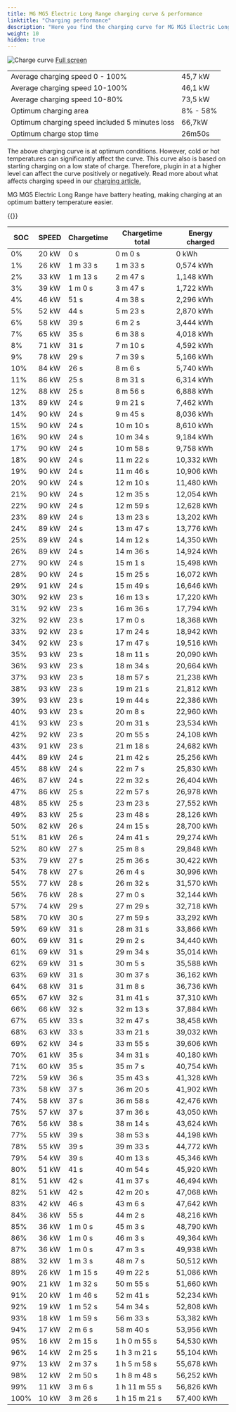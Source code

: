 ```yaml
---
title: MG MG5 Electric Long Range charging curve & performance
linktitle: "Charging performance"
description: "Here you find the charging curve for MG MG5 Electric Long Range. "
weight: 10
hidden: true
---
```

<!-- markdownlint-disable MD033 -->
<object type="image/svg+xml" data="../modelnavigation.svg"></object>
![Charge curve](../chargingcurve.svg  "Charging curve")
[Full screen](../chargingcurve.svg)

|  | |
|-----|-----|
|Average charging speed 0 - 100% |45,7 kW|
|Average charging speed 10-100% |46,1 kW|
|Average charging speed 10-80% |73,5 kW|
|Optimum charging area|8% - 58%|
|Optimum charging speed included 5 minutes loss|66,7kW|
|Optimum charge stop time |26m50s|


The above charging curve is at optimum conditions. However, cold or hot temperatures can significantly affect the curve. This curve also is based on starting charging on a low state of charge. Therefore, plugin in at a higher level can affect the curve positively or negatively. Read more about what affects charging speed in our [charging article.](../../../../../technology/battery/charging/) 


MG MG5 Electric Long Range have battery heating, making charging at an optimum battery temperature easier. 


{{<evkxdisplayaddarticle />}}

|SOC | SPEED|Chargetime | Chargetime total | Energy charged |
|-----|-----|-----|-----|-----|
|0%|20 kW|  0 s|  0 m 0 s |0 kWh |
|1%|26 kW| 1 m 33 s|  1 m 33 s |0,574 kWh |
|2%|33 kW| 1 m 13 s|  2 m 47 s |1,148 kWh |
|3%|39 kW| 1 m 0 s|  3 m 47 s |1,722 kWh |
|4%|46 kW|  51 s|  4 m 38 s |2,296 kWh |
|5%|52 kW|  44 s|  5 m 23 s |2,870 kWh |
|6%|58 kW|  39 s|  6 m 2 s |3,444 kWh |
|7%|65 kW|  35 s|  6 m 38 s |4,018 kWh |
|8%|71 kW|  31 s|  7 m 10 s |4,592 kWh |
|9%|78 kW|  29 s|  7 m 39 s |5,166 kWh |
|10%|84 kW|  26 s|  8 m 6 s |5,740 kWh |
|11%|86 kW|  25 s|  8 m 31 s |6,314 kWh |
|12%|88 kW|  25 s|  8 m 56 s |6,888 kWh |
|13%|89 kW|  24 s|  9 m 21 s |7,462 kWh |
|14%|90 kW|  24 s|  9 m 45 s |8,036 kWh |
|15%|90 kW|  24 s|  10 m 10 s |8,610 kWh |
|16%|90 kW|  24 s|  10 m 34 s |9,184 kWh |
|17%|90 kW|  24 s|  10 m 58 s |9,758 kWh |
|18%|90 kW|  24 s|  11 m 22 s |10,332 kWh |
|19%|90 kW|  24 s|  11 m 46 s |10,906 kWh |
|20%|90 kW|  24 s|  12 m 10 s |11,480 kWh |
|21%|90 kW|  24 s|  12 m 35 s |12,054 kWh |
|22%|90 kW|  24 s|  12 m 59 s |12,628 kWh |
|23%|89 kW|  24 s|  13 m 23 s |13,202 kWh |
|24%|89 kW|  24 s|  13 m 47 s |13,776 kWh |
|25%|89 kW|  24 s|  14 m 12 s |14,350 kWh |
|26%|89 kW|  24 s|  14 m 36 s |14,924 kWh |
|27%|90 kW|  24 s|  15 m 1 s |15,498 kWh |
|28%|90 kW|  24 s|  15 m 25 s |16,072 kWh |
|29%|91 kW|  24 s|  15 m 49 s |16,646 kWh |
|30%|92 kW|  23 s|  16 m 13 s |17,220 kWh |
|31%|92 kW|  23 s|  16 m 36 s |17,794 kWh |
|32%|92 kW|  23 s|  17 m 0 s |18,368 kWh |
|33%|92 kW|  23 s|  17 m 24 s |18,942 kWh |
|34%|92 kW|  23 s|  17 m 47 s |19,516 kWh |
|35%|93 kW|  23 s|  18 m 11 s |20,090 kWh |
|36%|93 kW|  23 s|  18 m 34 s |20,664 kWh |
|37%|93 kW|  23 s|  18 m 57 s |21,238 kWh |
|38%|93 kW|  23 s|  19 m 21 s |21,812 kWh |
|39%|93 kW|  23 s|  19 m 44 s |22,386 kWh |
|40%|93 kW|  23 s|  20 m 8 s |22,960 kWh |
|41%|93 kW|  23 s|  20 m 31 s |23,534 kWh |
|42%|92 kW|  23 s|  20 m 55 s |24,108 kWh |
|43%|91 kW|  23 s|  21 m 18 s |24,682 kWh |
|44%|89 kW|  24 s|  21 m 42 s |25,256 kWh |
|45%|88 kW|  24 s|  22 m 7 s |25,830 kWh |
|46%|87 kW|  24 s|  22 m 32 s |26,404 kWh |
|47%|86 kW|  25 s|  22 m 57 s |26,978 kWh |
|48%|85 kW|  25 s|  23 m 23 s |27,552 kWh |
|49%|83 kW|  25 s|  23 m 48 s |28,126 kWh |
|50%|82 kW|  26 s|  24 m 15 s |28,700 kWh |
|51%|81 kW|  26 s|  24 m 41 s |29,274 kWh |
|52%|80 kW|  27 s|  25 m 8 s |29,848 kWh |
|53%|79 kW|  27 s|  25 m 36 s |30,422 kWh |
|54%|78 kW|  27 s|  26 m 4 s |30,996 kWh |
|55%|77 kW|  28 s|  26 m 32 s |31,570 kWh |
|56%|76 kW|  28 s|  27 m 0 s |32,144 kWh |
|57%|74 kW|  29 s|  27 m 29 s |32,718 kWh |
|58%|70 kW|  30 s|  27 m 59 s |33,292 kWh |
|59%|69 kW|  31 s|  28 m 31 s |33,866 kWh |
|60%|69 kW|  31 s|  29 m 2 s |34,440 kWh |
|61%|69 kW|  31 s|  29 m 34 s |35,014 kWh |
|62%|69 kW|  31 s|  30 m 5 s |35,588 kWh |
|63%|69 kW|  31 s|  30 m 37 s |36,162 kWh |
|64%|68 kW|  31 s|  31 m 8 s |36,736 kWh |
|65%|67 kW|  32 s|  31 m 41 s |37,310 kWh |
|66%|66 kW|  32 s|  32 m 13 s |37,884 kWh |
|67%|65 kW|  33 s|  32 m 47 s |38,458 kWh |
|68%|63 kW|  33 s|  33 m 21 s |39,032 kWh |
|69%|62 kW|  34 s|  33 m 55 s |39,606 kWh |
|70%|61 kW|  35 s|  34 m 31 s |40,180 kWh |
|71%|60 kW|  35 s|  35 m 7 s |40,754 kWh |
|72%|59 kW|  36 s|  35 m 43 s |41,328 kWh |
|73%|58 kW|  37 s|  36 m 20 s |41,902 kWh |
|74%|58 kW|  37 s|  36 m 58 s |42,476 kWh |
|75%|57 kW|  37 s|  37 m 36 s |43,050 kWh |
|76%|56 kW|  38 s|  38 m 14 s |43,624 kWh |
|77%|55 kW|  39 s|  38 m 53 s |44,198 kWh |
|78%|55 kW|  39 s|  39 m 33 s |44,772 kWh |
|79%|54 kW|  39 s|  40 m 13 s |45,346 kWh |
|80%|51 kW|  41 s|  40 m 54 s |45,920 kWh |
|81%|51 kW|  42 s|  41 m 37 s |46,494 kWh |
|82%|51 kW|  42 s|  42 m 20 s |47,068 kWh |
|83%|42 kW|  46 s|  43 m 6 s |47,642 kWh |
|84%|36 kW|  55 s|  44 m 2 s |48,216 kWh |
|85%|36 kW| 1 m 0 s|  45 m 3 s |48,790 kWh |
|86%|36 kW| 1 m 0 s|  46 m 3 s |49,364 kWh |
|87%|36 kW| 1 m 0 s|  47 m 3 s |49,938 kWh |
|88%|32 kW| 1 m 3 s|  48 m 7 s |50,512 kWh |
|89%|26 kW| 1 m 15 s|  49 m 22 s |51,086 kWh |
|90%|21 kW| 1 m 32 s|  50 m 55 s |51,660 kWh |
|91%|20 kW| 1 m 46 s|  52 m 41 s |52,234 kWh |
|92%|19 kW| 1 m 52 s|  54 m 34 s |52,808 kWh |
|93%|18 kW| 1 m 59 s|  56 m 33 s |53,382 kWh |
|94%|17 kW| 2 m 6 s|  58 m 40 s |53,956 kWh |
|95%|16 kW| 2 m 15 s| 1 h 0 m 55 s |54,530 kWh |
|96%|14 kW| 2 m 25 s| 1 h 3 m 21 s |55,104 kWh |
|97%|13 kW| 2 m 37 s| 1 h 5 m 58 s |55,678 kWh |
|98%|12 kW| 2 m 50 s| 1 h 8 m 48 s |56,252 kWh |
|99%|11 kW| 3 m 6 s| 1 h 11 m 55 s |56,826 kWh |
|100%|10 kW| 3 m 26 s| 1 h 15 m 21 s |57,400 kWh |
